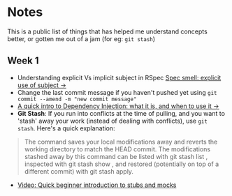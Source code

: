 # Notes

This is a public list of things that has helped me understand concepts better, or gotten me out of a jam (for eg: `git stash`)

## Week 1

* Understanding explicit Vs implicit subject in RSpec
[Spec smell: explicit use of subject →](http://blog.davidchelimsky.net/blog/2012/05/13/spec-smell-explicit-use-of-subject/)
* Change the last commit message if you haven't pushed yet using `git commit --amend -m "new commit message"`
* [A quick intro to Dependency Injection: what it is, and when to use it →](https://medium.freecodecamp.org/a-quick-intro-to-dependency-injection-what-it-is-and-when-to-use-it-7578c84fa88f)
* **Git Stash**: If you run into conflicts at the time of pulling, and you want to 'stash' away your work (instead of dealing with conflicts), use `git stash`. Here's a quick explanation: 
> The command saves your local modifications away and reverts the working directory to match the HEAD commit. The modifications stashed away by this command can be listed with git stash list , inspected with git stash show , and restored (potentially on top of a different commit) with git stash apply.
* [Video: Quick beginner introduction to stubs and mocks](https://www.youtube.com/watch?v=oyMPzA-ZWkE)


